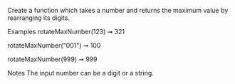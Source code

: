 Create a function which takes a number and returns the maximum value by rearranging its digits.

Examples
rotateMaxNumber(123) ➞ 321

rotateMaxNumber("001") ➞ 100

rotateMaxNumber(999) ➞ 999

Notes
The input number can be a digit or a string.